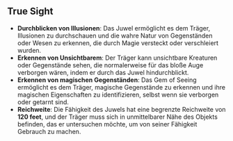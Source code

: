 ## True Sight
- **Durchblicken von Illusionen**: Das Juwel ermöglicht es dem Träger, Illusionen zu durchschauen und die wahre Natur von Gegenständen oder Wesen zu erkennen, die durch Magie versteckt oder verschleiert wurden.
- **Erkennen von Unsichtbarem**: Der Träger kann unsichtbare Kreaturen oder Gegenstände sehen, die normalerweise für das bloße Auge verborgen wären, indem er durch das Juwel hindurchblickt.
- **Erkennen von magischen Gegenständen**: Das Gem of Seeing ermöglicht es dem Träger, magische Gegenstände zu erkennen und ihre magischen Eigenschaften zu identifizieren, selbst wenn sie verborgen oder getarnt sind.
- **Reichweite**: Die Fähigkeit des Juwels hat eine begrenzte Reichweite von **120 feet**, und der Träger muss sich in unmittelbarer Nähe des Objekts befinden, das er untersuchen möchte, um von seiner Fähigkeit Gebrauch zu machen.
